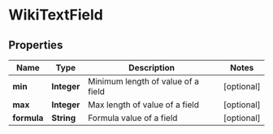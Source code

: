 

# WikiTextField

## Properties

Name | Type | Description | Notes
------------ | ------------- | ------------- | -------------
**min** | **Integer** | Minimum length of value of a field |  [optional]
**max** | **Integer** | Max length of value of a field |  [optional]
**formula** | **String** | Formula value of a field |  [optional]




